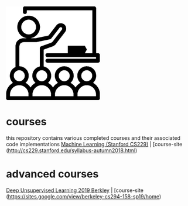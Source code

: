 ![alt text](https://github.com/hadze/misc/blob/master/Science-Classroom-icon.png)

# courses
this repository contains various completed courses and their associated code implementations 
[Machine Learning (Stanford CS229)](https://sites.google.com/view/berkeley-cs294-158-sp19/home) | [course-site (http://cs229.stanford.edu/syllabus-autumn2018.html)

# advanced courses
[Deep Unsupervised Learning 2019 Berkley](https://www.youtube.com/channel/UCf4SX8kAZM_oGcZjMREsU9w/videos) | [course-site (https://sites.google.com/view/berkeley-cs294-158-sp19/home)
